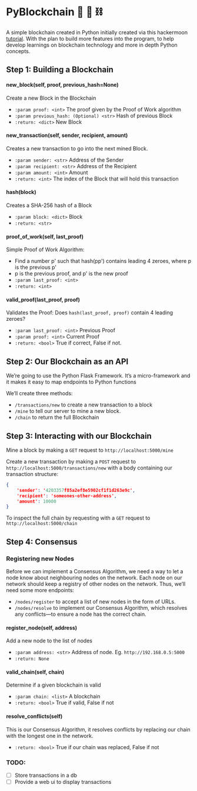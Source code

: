 # PyBlockchain 🐍 🧱 ⛓

A simple blockchain created in Python initially created via this hackermoon [tutorial](https://hackernoon.com/learn-blockchains-by-building-one-117428612f46). With the plan to build more features into the program, to help develop learnings on blockchain technology and more in depth Python concepts.

## Step 1: Building a Blockchain

#### new_block(self, proof, previous_hash=None)

Create a new Block in the Blockchain
- `:param proof: <int>` The proof given by the Proof of Work algorithm
- `:param previous_hash: (Optional) <str>` Hash of previous Block
- `:return: <dict>` New Block

#### new_transaction(self, sender, recipient, amount)
Creates a new transaction to go into the next mined Block.
- `:param sender: <str>` Address of the Sender
- `:param recipient: <str>` Address of the Recipient
- `:param amount: <int>` Amount
- `:return: <int>` The index of the Block that will hold this transaction

#### hash(block)

Creates a SHA-256 hash of a Block
- `:param block: <dict>` Block
- `:return: <str>`

#### proof_of_work(self, last_proof)
Simple Proof of Work Algorithm:
- Find a number p' such that hash(pp') contains leading 4 zeroes, where p is the previous p'
- p is the previous proof, and p' is the new proof
- `:param last_proof: <int>`
- `:return: <int>`

#### valid_proof(last_proof, proof)
Validates the Proof: Does `hash(last_proof, proof)` contain 4 leading zeroes?

- `:param last_proof: <int>` Previous Proof
- `:param proof: <int>` Current Proof
- `:return: <bool>` True if correct, False if not.

## Step 2: Our Blockchain as an API

We’re going to use the Python Flask Framework. It’s a micro-framework and it makes it easy to map endpoints to Python functions

We’ll create three methods:
- `/transactions/new` to create a new transaction to a block
- `/mine` to tell our server to mine a new block.
- `/chain` to return the full Blockchain

## Step 3: Interacting with our Blockchain

Mine a block by making a `GET` request to `http://localhost:5000/mine`

Create a new transaction by making a `POST` request to `http://localhost:5000/transactions/new` with a body containing our transaction structure:

```json
{
    'sender': '4203357f85a2ef8e5902cf1f1d263e9c',
    'recipient': 'someones-other-address',
    'amount': 10000
}
```

To inspect the full chain by requesting with a `GET` request to `http://localhost:5000/chain`

## Step 4: Consensus

### Registering new Nodes

Before we can implement a Consensus Algorithm, we need a way to let a node know about neighbouring nodes on the network. Each node on our network should keep a registry of other nodes on the network. Thus, we’ll need some more endpoints:

- `/nodes/register` to accept a list of new nodes in the form of URLs.
- `/nodes/resolve` to implement our Consensus Algorithm, which resolves any conflicts—to ensure a node has the correct chain.


#### register_node(self, address)
Add a new node to the list of nodes
- `:param address: <str>` Address of node. Eg. `http://192.168.0.5:5000`
- `:return: None`

#### valid_chain(self, chain)

Determine if a given blockchain is valid
- `:param chain: <list>` A blockchain
- `:return: <bool>` True if valid, False if not

#### resolve_conflicts(self)
This is our Consensus Algorithm, it resolves conflicts by replacing our chain with the longest one in the network.
- `:return: <bool>` True if our chain was replaced, False if not


### TODO: 

- [ ] Store transactions in a db 
- [ ] Provide a web ui to display transactions